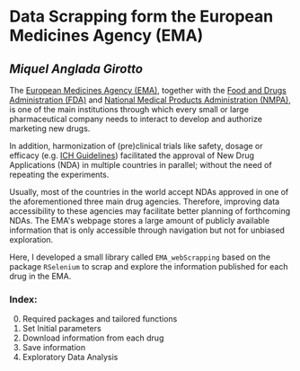 # Data Scrapping form the European Medicines Agency (EMA)
## *Miquel Anglada Girotto*

The [European Medicines Agency (EMA)](https://www.ema.europa.eu/en), together with the [Food and Drugs Administration (FDA)](https://www.fda.gov/) and [National Medical Products Administration (NMPA)](http://www.nmpa.gov.cn/WS04/CL2042/), is one of the main institutions through which every small or large pharmaceutical company needs to interact to develop and authorize marketing new drugs.

In addition, harmonization of (pre)clinical trials like safety, dosage or efficacy (e.g. [ICH Guidelines](https://www.ich.org/)) facilitated the approval of New Drug Applications (NDA) in multiple countries in parallel; without the need of repeating the experiments.

Usually, most of the countries in the world accept NDAs approved in one of the aforementioned three main drug agencies.
Therefore, improving data accessibility to these agencies may facilitate better planning of forthcoming NDAs.
The EMA's webpage stores a large amount of publicly available information that is only accessible through navigation but not for unbiased exploration.

Here, I developed a small library called `EMA_webScrapping` based on the package `RSelenium` to scrap and explore the information published for each drug in the EMA.

### Index:
0. Required packages and tailored functions
1. Set Initial parameters
2. Download information from each drug
3. Save information
4. Exploratory Data Analysis
